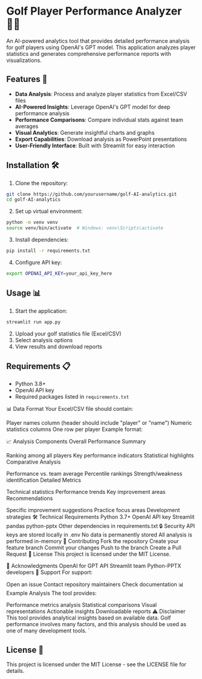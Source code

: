 # Golf Player Performance Analyzer 🏌️‍♂️

An AI-powered analytics tool that provides detailed performance analysis for golf players using OpenAI's GPT model. This application analyzes player statistics and generates comprehensive performance reports with visualizations.

## Features 🌟

- **Data Analysis**: Process and analyze player statistics from Excel/CSV files
- **AI-Powered Insights**: Leverage OpenAI's GPT model for deep performance analysis
- **Performance Comparisons**: Compare individual stats against team averages
- **Visual Analytics**: Generate insightful charts and graphs
- **Export Capabilities**: Download analysis as PowerPoint presentations
- **User-Friendly Interface**: Built with Streamlit for easy interaction

## Installation 🛠️

1. Clone the repository:
```bash
git clone https://github.com/yourusername/golf-AI-analytics.git
cd golf-AI-analytics
```

2. Set up virtual environment:
```bash
python -m venv venv
source venv/bin/activate  # Windows: venv\Scripts\activate
```

3. Install dependencies:
```bash
pip install -r requirements.txt
```

4. Configure API key:
```bash
export OPENAI_API_KEY=your_api_key_here
```

## Usage 📊

1. Start the application:
```bash
streamlit run app.py
```

2. Upload your golf statistics file (Excel/CSV)
3. Select analysis options
4. View results and download reports

## Requirements 📋

- Python 3.8+
- OpenAI API key
- Required packages listed in `requirements.txt`

📊 Data Format
Your Excel/CSV file should contain:

Player names column (header should include "player" or "name")
Numeric statistics columns
One row per player
Example format:

📈 Analysis Components
Overall Performance Summary

Ranking among all players
Key performance indicators
Statistical highlights
Comparative Analysis

Performance vs. team average
Percentile rankings
Strength/weakness identification
Detailed Metrics

Technical statistics
Performance trends
Key improvement areas
Recommendations

Specific improvement suggestions
Practice focus areas
Development strategies
🛠 Technical Requirements
Python 3.7+
OpenAI API key
Streamlit
pandas
python-pptx
Other dependencies in requirements.txt
🔒 Security
API keys are stored locally in .env
No data is permanently stored
All analysis is performed in-memory
🤝 Contributing
Fork the repository
Create your feature branch
Commit your changes
Push to the branch
Create a Pull Request
📝 License
This project is licensed under the MIT License.

🙏 Acknowledgments
OpenAI for GPT API
Streamlit team
Python-PPTX developers
💬 Support
For support:

Open an issue
Contact repository maintainers
Check documentation
📊 Example Analysis
The tool provides:

Performance metrics analysis
Statistical comparisons
Visual representations
Actionable insights
Downloadable reports
⚠️ Disclaimer
This tool provides analytical insights based on available data. Golf performance involves many factors, and this analysis should be used as one of many development tools. `

## License 📝

This project is licensed under the MIT License - see the LICENSE file for details.
